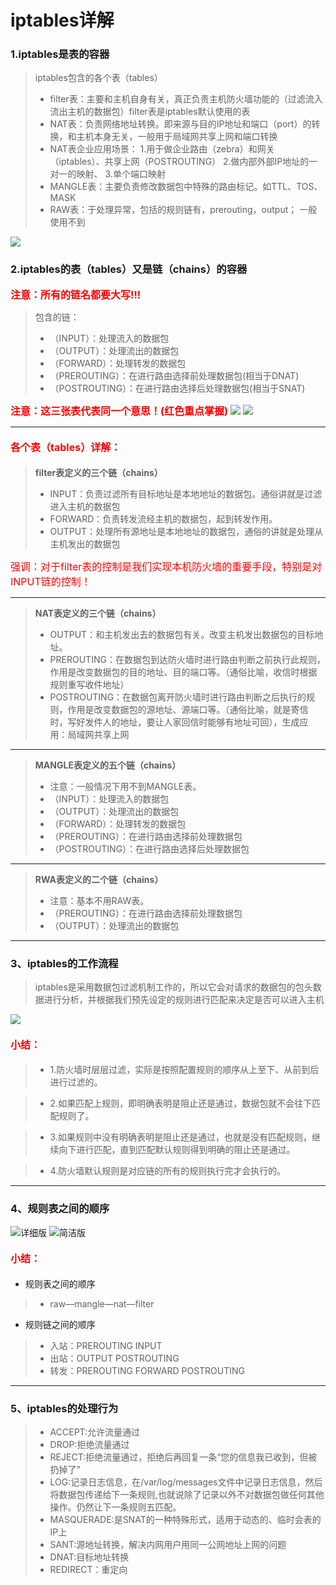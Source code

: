 # iptables详解

### 1.iptables是表的容器

> iptables包含的各个表（tables）
>* filter表：主要和主机自身有关，真正负责主机防火墙功能的（过滤流入流出主机的数据包）filter表是iptables默认使用的表
>* NAT表：负责网络地址转换。即来源与目的IP地址和端口（port）的转换，和主机本身无关，一般用于局域网共享上网和端口转换
>* NAT表企业应用场景：
1.用于做企业路由（zebra）和网关（iptables）、共享上网（POSTROUTING）
2.做内部外部IP地址的一对一的映射、
3.单个端口映射
>* MANGLE表：主要负责修改数据包中特殊的路由标记。如TTL、TOS、MASK
>* RAW表：于处理异常，包括的规则链有，prerouting，output； 一般使用不到


![](/linux/iptables/image/1.png)

### 2.iptables的表（tables）又是链（chains）的容器

**<font color=#ff0000 size=3> 注意：所有的链名都要大写!!!** </font>
>包含的链：
>*    （INPUT）：处理流入的数据包
>*    （OUTPUT）：处理流出的数据包
>*    （FORWARD）：处理转发的数据包
>*    （PREROUTING）：在进行路由选择前处理数据包(相当于DNAT)
>*    （POSTROUTING）：在进行路由选择后处理数据包(相当于SNAT)

**<font color=#ff0000 size=3>注意：这三张表代表同一个意思！(红色重点掌握)**</font>
![](/linux/iptables/image/2.png)
![](/linux/iptables/image/4.png)


---

#### <font color=#ff0000 size=3>各个表（tables）详解：</font>

>  **filter表定义的三个链（chains）**
>*    INPUT：负责过滤所有目标地址是本地地址的数据包。通俗讲就是过滤进入主机的数据包
>*    FORWARD：负责转发流经主机的数据包，起到转发作用。
>*    OUTPUT：处理所有源地址是本地地址的数据包，通俗的讲就是处理从主机发出的数据包

<font color=#ff0000 size=3>强调：对于filter表的控制是我们实现本机防火墙的重要手段，特别是对INPUT链的控制！</font>

---

> **NAT表定义的三个链（chains）**
>*    OUTPUT：和主机发出去的数据包有关。改变主机发出数据包的目标地址。
>*    PREROUTING：在数据包到达防火墙时进行路由判断之前执行此规则，作用是改变数据包的目的地址、目的端口等。（通俗比喻，收信时根据规则重写收件地址）
>*    POSTROUTING：在数据包离开防火墙时进行路由判断之后执行的规则，作用是改变数据包的源地址、源端口等。（通俗比喻，就是寄信时，写好发件人的地址，要让人家回信时能够有地址可回），生成应用：局域网共享上网

---

> **MANGLE表定义的五个链（chains）**
>* 注意：一般情况下用不到MANGLE表。
>*    （INPUT）：处理流入的数据包
>*    （OUTPUT）：处理流出的数据包
>*    （FORWARD）：处理转发的数据包
>*    （PREROUTING）：在进行路由选择前处理数据包
>*    （POSTROUTING）：在进行路由选择后处理数据包

---

> **RWA表定义的二个链（chains）**
>* 注意：基本不用RAW表。
>*    （PREROUTING）：在进行路由选择前处理数据包
>*    （OUTPUT）：处理流出的数据包

---
### 3、iptables的工作流程
> iptables是采用数据包过滤机制工作的，所以它会对请求的数据包的包头数据进行分析，并根据我们预先设定的规则进行匹配来决定是否可以进入主机

![](/linux/iptables/image/3.png)

#### <font color=#ff0000 size=3>小结：</font>
>* 1.防火墙时层层过滤，实际是按照配置规则的顺序从上至下、从前到后进行过滤的。

>* 2.如果匹配上规则，即明确表明是阻止还是通过，数据包就不会往下匹配规则了。

>* 3.如果规则中没有明确表明是阻止还是通过，也就是没有匹配规则，继续向下进行匹配，直到匹配默认规则得到明确的阻止还是通过。

>* 4.防火墙默认规则是对应链的所有的规则执行完才会执行的。
---

### 4、规则表之间的顺序
![详细版](/linux/iptables/image/6.png)
![简洁版](/linux/iptables/image/5.png)

#### <font color=#ff0000 size=3>小结：</font>
* 规则表之间的顺序
>* raw—mangle—nat—filter

* 规则链之间的顺序
>* 入站：PREROUTING  INPUT
>* 出站：OUTPUT  POSTROUTING
>* 转发：PREROUTING  FORWARD  POSTROUTING

---



### 5、iptables的处理行为
>*    ACCEPT:允许流量通过
>*    DROP:拒绝流量通过
>*    REJECT:拒绝流量通过，拒绝后再回复一条“您的信息我已收到，但被扔掉了”
>*    LOG:记录日志信息，在/var/log/messages文件中记录日志信息，然后将数据包传递给下一条规则,也就说除了记录以外不对数据包做任何其他操作。仍然让下一条规则五匹配。
>*    MASQUERADE:是SNAT的一种特殊形式，适用于动态的、临时会表的IP上
>*    SANT:源地址转换，解决内网用户用同一公网地址上网的问题
>*    DNAT:目标地址转换
>* REDIRECT：重定向
